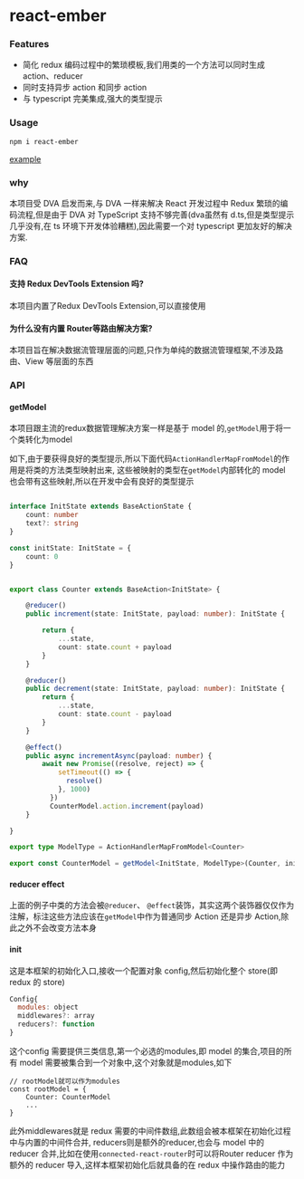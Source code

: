 # react-ember

### Features

 - 简化 redux 编码过程中的繁琐模板,我们用类的一个方法可以同时生成 action、reducer
 - 同时支持异步 action 和同步 action
 - 与 typescript 完美集成,强大的类型提示


### Usage

```bash
npm i react-ember

```

[example](https://github.com/xiaomuzhu/react-ember-demo)

### why

本项目受 DVA 启发而来,与 DVA 一样来解决 React 开发过程中 Redux 繁琐的编码流程,但是由于 DVA 对 TypeScript 支持不够完善(dva虽然有 d.ts,但是类型提示几乎没有,在 ts 环境下开发体验糟糕),因此需要一个对 typescript 更加友好的解决方案.

### FAQ

#### 支持 Redux DevTools Extension 吗?

本项目内置了Redux DevTools Extension,可以直接使用

#### 为什么没有内置 Router等路由解决方案?

本项目旨在解决数据流管理层面的问题,只作为单纯的数据流管理框架,不涉及路由、View 等层面的东西

### API

#### getModel
本项目跟主流的redux数据管理解决方案一样是基于 model 的,`getModel`用于将一个类转化为model

如下,由于要获得良好的类型提示,所以下面代码`ActionHandlerMapFromModel`的作用是将类的方法类型映射出来,
这些被映射的类型在`getModel`内部转化的 model 也会带有这些映射,所以在开发中会有良好的类型提示

```typescript

interface InitState extends BaseActionState {
    count: number
    text?: string
}

const initState: InitState = {
    count: 0
}


export class Counter extends BaseAction<InitState> {

    @reducer()
    public increment(state: InitState, payload: number): InitState {

        return {
            ...state,
            count: state.count + payload
        }
    }

    @reducer()
    public decrement(state: InitState, payload: number): InitState {
        return {
            ...state,
            count: state.count - payload
        }
    }

    @effect()
    public async incrementAsync(payload: number) {
        await new Promise((resolve, reject) => {
            setTimeout(() => {
              resolve()
            }, 1000)
          })
          CounterModel.action.increment(payload)
    }

}

export type ModelType = ActionHandlerMapFromModel<Counter>

export const CounterModel = getModel<InitState, ModelType>(Counter, initState, 'counter')


```

#### reducer effect

上面的例子中类的方法会被`@reducer`、 `@effect`装饰，其实这两个装饰器仅仅作为注解，标注这些方法应该在`getModel`中作为普通同步 Action 还是异步 Action,除此之外不会改变方法本身

#### init
这是本框架的初始化入口,接收一个配置对象 config,然后初始化整个 store(即 redux 的 store)

```javascript
Config{
  modules: object
  middlewares?: array
  reducers?: function
}
```

这个config 需要提供三类信息,第一个必选的modules,即 model 的集合,项目的所有 model 需要被集合到一个对象中,这个对象就是modules,如下

```
// rootModel就可以作为modules
const rootModel = {
    Counter: CounterModel
    ...
}
```
此外middlewares就是 redux 需要的中间件数组,此数组会被本框架在初始化过程中与内置的中间件合并,
reducers则是额外的reducer,也会与 model 中的 reducer 合并,比如在使用`connected-react-router`时可以将Router reducer 作为额外的 reducer 导入,这样本框架初始化后就具备的在 redux 中操作路由的能力